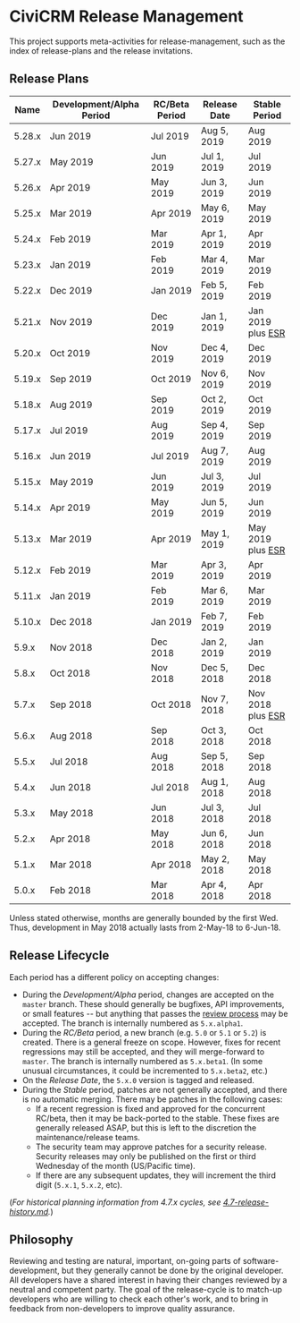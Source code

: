 # CiviCRM Release Management

This project supports meta-activities for release-management, such as the
index of release-plans and the release invitations.

## Release Plans

| Name   | Development/Alpha Period | RC/Beta Period  | Release Date   | Stable Period |
| ------ | ------------------------ | --------------- |----------------| ------------- |
| 5.28.x | Jun 2019                 | Jul 2019        | Aug 5, 2019    | Aug 2019      |
| 5.27.x | May 2019                 | Jun 2019        | Jul 1, 2019    | Jul 2019      |
| 5.26.x | Apr 2019                 | May 2019        | Jun 3, 2019    | Jun 2019      |
| 5.25.x | Mar 2019                 | Apr 2019        | May 6, 2019    | May 2019      |
| 5.24.x | Feb 2019                 | Mar 2019        | Apr 1, 2019    | Apr 2019      |
| 5.23.x | Jan 2019                 | Feb 2019        | Mar 4, 2019    | Mar 2019      |
| 5.22.x | Dec 2019                 | Jan 2019        | Feb 5, 2019    | Feb 2019      |
| 5.21.x | Nov 2019                 | Dec 2019        | Jan 1, 2019    | Jan 2019 plus [ESR](https://civicrm.org/esr) |
| 5.20.x | Oct 2019                 | Nov 2019        | Dec 4, 2019    | Dec 2019      |
| 5.19.x | Sep 2019                 | Oct 2019        | Nov 6, 2019    | Nov 2019      |
| 5.18.x | Aug 2019                 | Sep 2019        | Oct 2, 2019    | Oct 2019      |
| 5.17.x | Jul 2019                 | Aug 2019        | Sep 4, 2019    | Sep 2019      |
| 5.16.x | Jun 2019                 | Jul 2019        | Aug 7, 2019    | Aug 2019      |
| 5.15.x | May 2019                 | Jun 2019        | Jul 3, 2019    | Jul 2019      |
| 5.14.x | Apr 2019                 | May 2019        | Jun 5, 2019    | Jun 2019      |
| 5.13.x | Mar 2019                 | Apr 2019        | May 1, 2019    | May 2019 plus [ESR](https://civicrm.org/esr) |
| 5.12.x | Feb 2019                 | Mar 2019        | Apr 3, 2019    | Apr 2019      |
| 5.11.x | Jan 2019                 | Feb 2019        | Mar 6, 2019    | Mar 2019      |
| 5.10.x | Dec 2018                 | Jan 2019        | Feb 7, 2019    | Feb 2019      |
| 5.9.x  | Nov 2018                 | Dec 2018        | Jan 2, 2019    | Jan 2019      |
| 5.8.x  | Oct 2018                 | Nov 2018        | Dec 5, 2018    | Dec 2018      |
| 5.7.x  | Sep 2018                 | Oct 2018        | Nov 7, 2018    | Nov 2018 plus [ESR](https://civicrm.org/esr) |
| 5.6.x  | Aug 2018                 | Sep 2018        | Oct 3, 2018    | Oct 2018      |
| 5.5.x  | Jul 2018                 | Aug 2018        | Sep 5, 2018    | Sep 2018      |
| 5.4.x  | Jun 2018                 | Jul 2018        | Aug 1, 2018    | Aug 2018      |
| 5.3.x  | May 2018                 | Jun 2018        | Jul 3, 2018    | Jul 2018      |
| 5.2.x  | Apr 2018                 | May 2018        | Jun 6, 2018    | Jun 2018      |
| 5.1.x  | Mar 2018                 | Apr 2018        | May 2, 2018    | May 2018      |
| 5.0.x  | Feb 2018                 | Mar 2018        | Apr 4, 2018    | Apr 2018      |

Unless stated otherwise, months are generally bounded by the first Wed. Thus, development in May 2018 actually lasts from 2-May-18 to 6-Jun-18.

## Release Lifecycle

Each period has a different policy on accepting changes:

* During the *Development/Alpha* period, changes are accepted on the `master` branch.  These should generally be bugfixes, API improvements,
  or small features -- but anything that passes the [review process](https://docs.civicrm.org/dev/en/latest/standards/review/) may be accepted.
  The branch is internally numbered as `5.x.alpha1`.
* During the *RC/Beta* period, a new branch (e.g.  `5.0` or `5.1` or `5.2`) is created.  There is a general freeze on scope.  However, fixes for
  recent regressions may still be accepted, and they will merge-forward to `master`.  The branch is internally numbered as `5.x.beta1`.  (In some
  unusual circumstances, it could be incremented to `5.x.beta2`, etc.)
* On the *Release Date*, the `5.x.0` version is tagged and released.
* During the *Stable* period, patches are not generally accepted, and there is no automatic merging. There may be patches in the following cases:
    * If a recent regression is fixed and approved for the concurrent RC/beta, then it may be back-ported to the stable.
      These fixes are generally released ASAP, but this is left to the discretion the maintenance/release teams.
    * The security team may approve patches for a security release. Security releases may only be published on the
      first or third Wednesday of the month (US/Pacific time).
    * If there are any subsequent updates, they will increment the third digit (`5.x.1`, `5.x.2`, etc).

(*For historical planning information from 4.7.x cycles, see [4.7-release-history.md](doc/4.7-release-history.md).*)

## Philosophy

Reviewing and testing are natural, important, on-going parts of software-development, but they generally cannot be done by the original developer. All developers have a shared interest in having their changes reviewed by a neutral and competent party. The goal of the release-cycle is to match-up developers who are willing to check each other's work, and to bring in feedback from non-developers to improve quality assurance.
